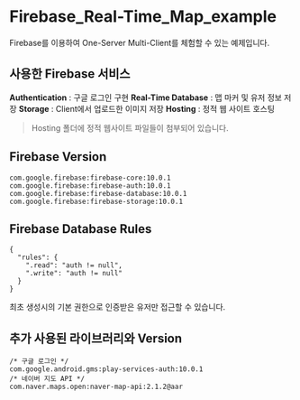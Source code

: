 # Firebase_Real-Time_Map_example

Firebase를 이용하여 One-Server Multi-Client를 체험할 수 있는 예제입니다.

## 사용한 Firebase 서비스

**Authentication** : 구글 로그인 구현
**Real-Time Database** : 맵 마커 및 유저 정보 저장
**Storage** : Client에서 업로드한 이미지 저장
**Hosting** : 정적 웹 사이트 호스팅

> Hosting 폴더에 정적 웹사이트 파일들이 첨부되어 있습니다.

## Firebase Version

```{java}
com.google.firebase:firebase-core:10.0.1
com.google.firebase:firebase-auth:10.0.1
com.google.firebase:firebase-database:10.0.1
com.google.firebase:firebase-storage:10.0.1
```

## Firebase Database Rules

```{json}
{
  "rules": {
    ".read": "auth != null",
    ".write": "auth != null"
  }
}
```
최초 생성시의 기본 권한으로 인증받은 유저만 접근할 수 있습니다.

## 추가 사용된 라이브러리와 Version
```{java}
/* 구글 로그인 */
com.google.android.gms:play-services-auth:10.0.1
/* 네이버 지도 API */
com.naver.maps.open:naver-map-api:2.1.2@aar
```
